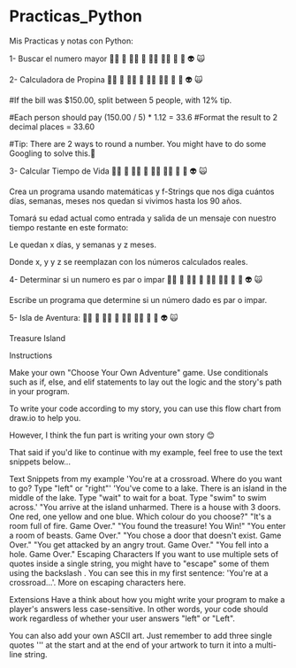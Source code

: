 # Practicas_Python
Mis Practicas y notas con Python:

1- Buscar el numero mayor 🧞‍♂️ 🐊 🧙‍♂️ 🧟 🧚‍♂️ 🧝‍♂️ 🥷 🤖 👽 🙀

2- Calculadora de Propina 🧞‍♂️ 🐊 🧙‍♂️ 🧟 🧚‍♂️ 🧝‍♂️ 🥷 🤖 👽 🙀

#If the bill was $150.00, split between 5 people, with 12% tip. 

#Each person should pay (150.00 / 5) * 1.12 = 33.6
#Format the result to 2 decimal places = 33.60

#Tip: There are 2 ways to round a number. You might have to do some Googling to solve this.💪


3- Calcular Tiempo de Vida 🧞‍♂️ 🐊 🧙‍♂️ 🧟 🧚‍♂️ 🧝‍♂️ 🥷 🤖 👽 🙀

Crea un programa usando matemáticas y f-Strings que nos diga cuántos días, semanas, meses nos quedan si vivimos hasta los 90 años.

Tomará su edad actual como entrada y salida de un mensaje con nuestro tiempo restante en este formato:

Le quedan x días, y semanas y z meses.

Donde x, y y z se reemplazan con los números calculados reales.

4- Determinar si un numero es par o impar 🧞‍♂️ 🐊 🧙‍♂️ 🧟 🧚‍♂️ 🧝‍♂️ 🥷 🤖 👽 🙀

Escribe un programa que determine si un número dado es par o impar.


5- Isla de Aventura: 🧞‍♂️ 🐊 🧙‍♂️ 🧟 🧚‍♂️ 🧝‍♂️ 🥷 🤖 👽 🙀

Treasure Island

Instructions

Make your own "Choose Your Own Adventure" game. Use conditionals such as if, else, and elif statements to lay out the logic and the story's path in your program.

To write your code according to my story, you can use this flow chart from draw.io to help you.

However, I think the fun part is writing your own story 😊

That said if you'd like to continue with my example, feel free to use the text snippets below...

Text Snippets from my example
'You're at a crossroad. Where do you want to go? Type "left" or "right"'
'You've come to a lake. There is an island in the middle of the lake. Type "wait" to wait for a boat. Type "swim" to swim across.'
"You arrive at the island unharmed. There is a house with 3 doors. One red, one yellow and one blue. Which colour do you choose?"
"It's a room full of fire. Game Over."
"You found the treasure! You Win!"
"You enter a room of beasts. Game Over."
"You chose a door that doesn't exist. Game Over."
"You get attacked by an angry trout. Game Over."
"You fell into a hole. Game Over."
Escaping Characters
If you want to use multiple sets of quotes inside a single string, you might have to "escape" some of them using the backslash \. You can see this in my first sentence: 'You're at a crossroad...'. More on escaping characters here.

Extensions
Have a think about how you might write your program to make a player's answers less case-sensitive. In other words, your code should work regardless of whether your user answers "left" or "Left".

You can also add your own ASCII art. Just remember to add three single quotes ''' at the start and at the end of your artwork to turn it into a multi-line string.
